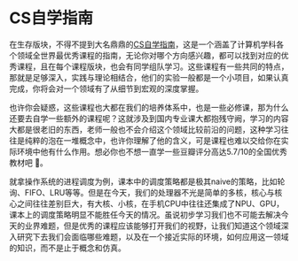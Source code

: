 # CS自学指南

在生存版块，不得不提到大名鼎鼎的[CS自学指南](https://csdiy.wiki/)，这是一个涵盖了计算机学科各个领域全世界最优秀课程的指南，无论你对哪个方向感兴趣，都可以找到对应的优秀课程，且在每个课程版块，也会有同学组队学习。这些课程有一些共同的特点，那就是足够深入，实践与理论相结合，他们的实验一般都是一个小项目，如果认真完成，你将会对一个领域有了从细节到宏观的深度掌握。

也许你会疑惑，这些课程也大都在我们的培养体系中，也是一些必修课，那为什么还要去自学一些额外的课程呢？这就涉及到国内专业课大都抱残守阙，学习的内容大都是很老旧的东西，老师一般也不会介绍这个领域比较前沿的问题，这种学习往往是纯粹的泡在一堆概念中，也许你理解了他的含义，可是课程也难以交给你在实际环境中他有什么作用。想必你也不想一直学一些豆瓣评分高达5.7/10的全国优秀教材吧 :dog:。

就拿操作系统的进程调度为例，课本中的调度策略都是极其naive的策略，比如轮询、FIFO、LRU等等。但是在今天，我们的处理器不光是简单的多核，核心与核心之间往往差别巨大，有大核、小核，在手机CPU中往往还集成了NPU、GPU，课本上的调度策略明显不能胜任今天的情况。虽说初步学习我们也不可能去解决今天的业界难题，但是优秀的课程应该能够打开我们的视野，让我们知道这个领域深入研究下去我们会面临哪些难题，以及在一个接近实际的环境，如何应用这一领域的知识，而不是止于概念和仿真。

